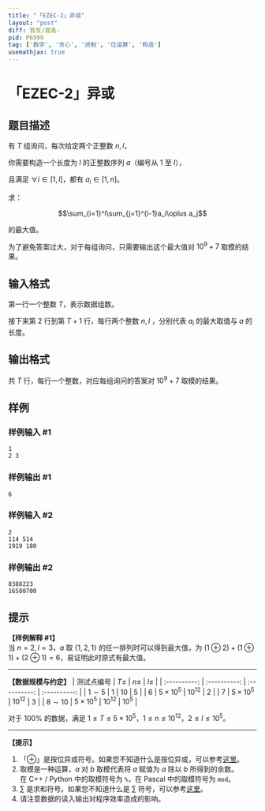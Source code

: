 ```yaml
---
title: "「EZEC-2」异或"
layout: "post"
diff: 普及/提高-
pid: P6599
tag: ['数学', '贪心', '进制', '位运算', '构造']
usemathjax: true
---
```


# 「EZEC-2」异或
## 题目描述

有 $T$ 组询问，每次给定两个正整数 $n,l$，   

你需要构造一个长度为 $l$ 的正整数序列 $a$（编号从 $1$ 至 $l$），   

且满足 $\forall i\in[1,l]$，都有 $a_i\in[1,n]$。

求：

$$\sum_{i=1}^l\sum_{j=1}^{i-1}a_i\oplus a_j$$

的最大值。

为了避免答案过大，对于每组询问，只需要输出这个最大值对 $10^9+7$ 取模的结果。
## 输入格式

第一行一个整数 $T$，表示数据组数。

接下来第 $2$ 行到第 $T+1$ 行，每行两个整数 $n,l$ ，分别代表 $a_i$ 的最大取值与 $a$ 的长度。 

## 输出格式

共 $T$ 行，每行一个整数，对应每组询问的答案对 $10^9+7$ 取模的结果。
## 样例

### 样例输入 #1
```
1
2 3

```
### 样例输出 #1
```
6
```
### 样例输入 #2
```
2
114 514
1919 180

```
### 样例输出 #2
```
8388223
16580700
```
## 提示

**【样例解释 #1】**   
当 $n=2,l=3$，$a$ 取 $\{1,2,1\}$ 的任一排列时可以得到最大值，为 $(1\oplus2)+(1\oplus1)+(2\oplus1)=6$，易证明此时原式有最大值。

---
**【数据规模与约定】**
| 测试点编号 | $T\le$ | $n\le$ | $l\le$ |
| :----------: | :----------: | :----------: | :----------: |
| $1\sim5$ | $1$ | $10$ | $5$ |
| $6$ | $5\times 10^5$ | $10^{12}$ | $2$ |
| $7$ | $5\times 10^5$ | $10^{12}$ | $3$ |
| $8\sim10$ | $5\times 10^5$ | $10^{12}$ | $10^5$ |

对于 $100\%$ 的数据，满足 $1\le T\le 5\times10^5$，$1\le n\le 10^{12}$，$2\le l \le 10^5$。


---
**【提示】**

1. 「$\oplus$」是按位异或符号。如果您不知道什么是按位异或，可以参考[这里](https://oi-wiki.org/math/bit/#_1)。
2. 取模是一种运算，$a$ 对 $b$ 取模代表将 $a$ 赋值为 $a$ 除以 $b$ 所得到的余数。  
在 C++ / Python 中的取模符号为 `%`，在 Pascal 中的取模符号为 `mod`。
3. $\sum$ 是求和符号。如果您不知道什么是 $\sum$ 符号，可以参考[这里](https://baike.baidu.com/item/∑/1233796?fr=aladdin)。
4. 请注意数据的读入输出对程序效率造成的影响。
